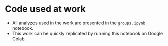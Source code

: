 # Code used at work

* All analyzes used in the work are presented in the ```groups.ipynb``` notebook.
* This work can be quickly replicated by running this notebook on Google Colab.
